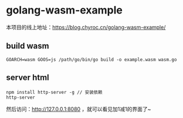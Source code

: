# golang-wasm-example

本项目的线上地址：https://blog.chyroc.cn/golang-wasm-example/

## build wasm
```
GOARCH=wasm GOOS=js /path/go/bin/go build -o example.wasm wasm.go
```

## server html
```
npm install http-server -g // 安装依赖
http-server
```

然后访问：http://127.0.0.1:8080 ，就可以看见加1减1的界面了~